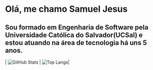 # Olá, me chamo Samuel Jesus

## Sou formado em Engenharia de Software pela Universidade Católica do Salvador(UCSal) e estou atuando na área de tecnologia há uns 5 anos.

| ![GitHub Stats](https://github-readme-stats.vercel.app/api?username=samueljesus95&theme=transparent&bg_color=000&border_color=30A3DC&show_icons=true&icon_color=30A3DC&title_color=E94D5F&text_color=FFF) | ![Top Langs](https://github-readme-stats-git-masterrstaa-rickstaa.vercel.app/api/top-langs/?username=samueljesus95&layout=compact&bg_color=000&border_color=30A3DC&title_color=E94D5F&text_color=FFF)|